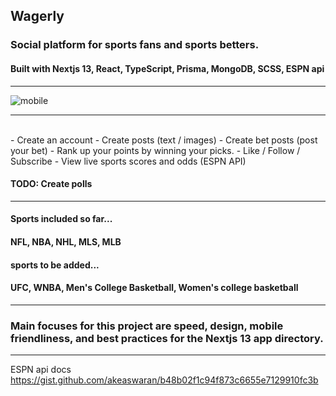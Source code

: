 ## Wagerly
### Social platform for sports fans and sports betters.
#### Built with Nextjs 13, React, TypeScript, Prisma, MongoDB, SCSS, ESPN api
<hr />

![mobile](https://user-images.githubusercontent.com/84540947/235589115-c06dc7be-320f-466a-9a1e-43170aec55f6.png)

<hr />
<br />
- Create an account
- Create posts (text / images)
- Create bet posts (post your bet)
- Rank up your points by winning your picks.
- Like / Follow / Subscribe
- View live sports scores and odds (ESPN API)

#### TODO: Create polls

<hr />

#### Sports included so far...
 #### NFL, NBA, NHL, MLS, MLB 

#### sports to be added...
 #### UFC, WNBA, Men's College Basketball, Women's college basketball

<hr />


### Main focuses for this project are speed, design, mobile friendliness, and best practices for the Nextjs 13 app directory. 

<hr />

ESPN api docs 
https://gist.github.com/akeaswaran/b48b02f1c94f873c6655e7129910fc3b
